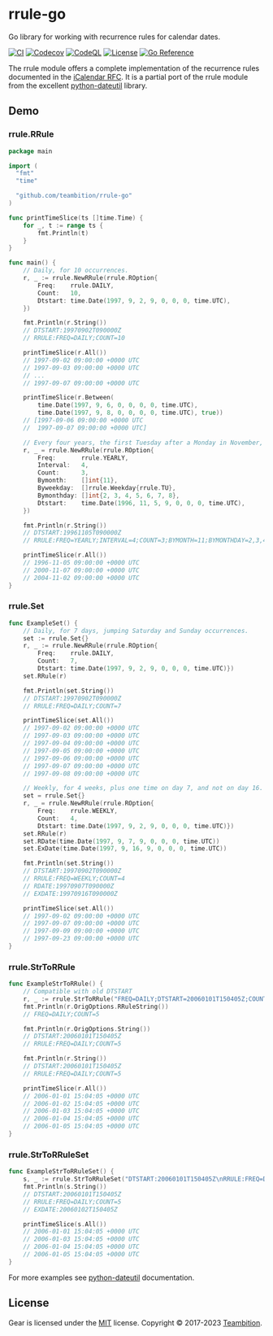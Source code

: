 # rrule-go

Go library for working with recurrence rules for calendar dates.

[![CI](https://github.com/teambition/rrule-go/actions/workflows/ci.yml/badge.svg)](https://github.com/teambition/rrule-go/actions/workflows/ci.yml)
[![Codecov](https://codecov.io/gh/teambition/rrule-go/master/main/graph/badge.svg)](https://codecov.io/gh/teambition/rrule-go)
[![CodeQL](https://github.com/teambition/rrule-go/actions/workflows/codeql.yml/badge.svg)](https://github.com/teambition/rrule-go/actions/workflows/codeql.yml)
[![License](http://img.shields.io/badge/license-mit-blue.svg?style=flat-square)](https://raw.githubusercontent.com/teambition/rrule-go/master/LICENSE)
[![Go Reference](https://pkg.go.dev/badge/github.com/teambition/rrule-go.svg)](https://pkg.go.dev/github.com/teambition/rrule-go)

The rrule module offers a complete implementation of the recurrence rules documented in the [iCalendar
RFC](http://www.ietf.org/rfc/rfc2445.txt). It is a partial port of the rrule module from the excellent [python-dateutil](http://labix.org/python-dateutil/) library.

## Demo

### rrule.RRule

```go
package main

import (
  "fmt"
  "time"

  "github.com/teambition/rrule-go"
)

func printTimeSlice(ts []time.Time) {
	for _, t := range ts {
		fmt.Println(t)
	}
}

func main() {
	// Daily, for 10 occurrences.
	r, _ := rrule.NewRRule(rrule.ROption{
		Freq:    rrule.DAILY,
		Count:   10,
		Dtstart: time.Date(1997, 9, 2, 9, 0, 0, 0, time.UTC),
	})

	fmt.Println(r.String())
	// DTSTART:19970902T090000Z
	// RRULE:FREQ=DAILY;COUNT=10

	printTimeSlice(r.All())
	// 1997-09-02 09:00:00 +0000 UTC
	// 1997-09-03 09:00:00 +0000 UTC
	// ...
	// 1997-09-07 09:00:00 +0000 UTC

	printTimeSlice(r.Between(
		time.Date(1997, 9, 6, 0, 0, 0, 0, time.UTC),
		time.Date(1997, 9, 8, 0, 0, 0, 0, time.UTC), true))
	// [1997-09-06 09:00:00 +0000 UTC
	//  1997-09-07 09:00:00 +0000 UTC]

	// Every four years, the first Tuesday after a Monday in November, 3 occurrences (U.S. Presidential Election day).
	r, _ = rrule.NewRRule(rrule.ROption{
		Freq:       rrule.YEARLY,
		Interval:   4,
		Count:      3,
		Bymonth:    []int{11},
		Byweekday:  []rrule.Weekday{rrule.TU},
		Bymonthday: []int{2, 3, 4, 5, 6, 7, 8},
		Dtstart:    time.Date(1996, 11, 5, 9, 0, 0, 0, time.UTC),
	})

	fmt.Println(r.String())
	// DTSTART:19961105T090000Z
	// RRULE:FREQ=YEARLY;INTERVAL=4;COUNT=3;BYMONTH=11;BYMONTHDAY=2,3,4,5,6,7,8;BYDAY=TU

	printTimeSlice(r.All())
	// 1996-11-05 09:00:00 +0000 UTC
	// 2000-11-07 09:00:00 +0000 UTC
	// 2004-11-02 09:00:00 +0000 UTC
}

```

### rrule.Set

```go
func ExampleSet() {
	// Daily, for 7 days, jumping Saturday and Sunday occurrences.
	set := rrule.Set{}
	r, _ := rrule.NewRRule(rrule.ROption{
		Freq:    rrule.DAILY,
		Count:   7,
		Dtstart: time.Date(1997, 9, 2, 9, 0, 0, 0, time.UTC)})
	set.RRule(r)

	fmt.Println(set.String())
	// DTSTART:19970902T090000Z
	// RRULE:FREQ=DAILY;COUNT=7

	printTimeSlice(set.All())
	// 1997-09-02 09:00:00 +0000 UTC
	// 1997-09-03 09:00:00 +0000 UTC
	// 1997-09-04 09:00:00 +0000 UTC
	// 1997-09-05 09:00:00 +0000 UTC
	// 1997-09-06 09:00:00 +0000 UTC
	// 1997-09-07 09:00:00 +0000 UTC
	// 1997-09-08 09:00:00 +0000 UTC

	// Weekly, for 4 weeks, plus one time on day 7, and not on day 16.
	set = rrule.Set{}
	r, _ = rrule.NewRRule(rrule.ROption{
		Freq:    rrule.WEEKLY,
		Count:   4,
		Dtstart: time.Date(1997, 9, 2, 9, 0, 0, 0, time.UTC)})
	set.RRule(r)
	set.RDate(time.Date(1997, 9, 7, 9, 0, 0, 0, time.UTC))
	set.ExDate(time.Date(1997, 9, 16, 9, 0, 0, 0, time.UTC))

	fmt.Println(set.String())
	// DTSTART:19970902T090000Z
	// RRULE:FREQ=WEEKLY;COUNT=4
	// RDATE:19970907T090000Z
	// EXDATE:19970916T090000Z

	printTimeSlice(set.All())
	// 1997-09-02 09:00:00 +0000 UTC
	// 1997-09-07 09:00:00 +0000 UTC
	// 1997-09-09 09:00:00 +0000 UTC
	// 1997-09-23 09:00:00 +0000 UTC
}
```

### rrule.StrToRRule

```go
func ExampleStrToRRule() {
	// Compatible with old DTSTART
	r, _ := rrule.StrToRRule("FREQ=DAILY;DTSTART=20060101T150405Z;COUNT=5")
	fmt.Println(r.OrigOptions.RRuleString())
	// FREQ=DAILY;COUNT=5

	fmt.Println(r.OrigOptions.String())
	// DTSTART:20060101T150405Z
	// RRULE:FREQ=DAILY;COUNT=5

	fmt.Println(r.String())
	// DTSTART:20060101T150405Z
	// RRULE:FREQ=DAILY;COUNT=5

	printTimeSlice(r.All())
	// 2006-01-01 15:04:05 +0000 UTC
	// 2006-01-02 15:04:05 +0000 UTC
	// 2006-01-03 15:04:05 +0000 UTC
	// 2006-01-04 15:04:05 +0000 UTC
	// 2006-01-05 15:04:05 +0000 UTC
}
```

### rrule.StrToRRuleSet

```go
func ExampleStrToRRuleSet() {
	s, _ := rrule.StrToRRuleSet("DTSTART:20060101T150405Z\nRRULE:FREQ=DAILY;COUNT=5\nEXDATE:20060102T150405Z")
	fmt.Println(s.String())
	// DTSTART:20060101T150405Z
	// RRULE:FREQ=DAILY;COUNT=5
	// EXDATE:20060102T150405Z

	printTimeSlice(s.All())
	// 2006-01-01 15:04:05 +0000 UTC
	// 2006-01-03 15:04:05 +0000 UTC
	// 2006-01-04 15:04:05 +0000 UTC
	// 2006-01-05 15:04:05 +0000 UTC
}
```

For more examples see [python-dateutil](http://labix.org/python-dateutil/) documentation.

## License

Gear is licensed under the [MIT](https://github.com/teambition/gear/blob/master/LICENSE) license.
Copyright &copy; 2017-2023 [Teambition](https://www.teambition.com).
